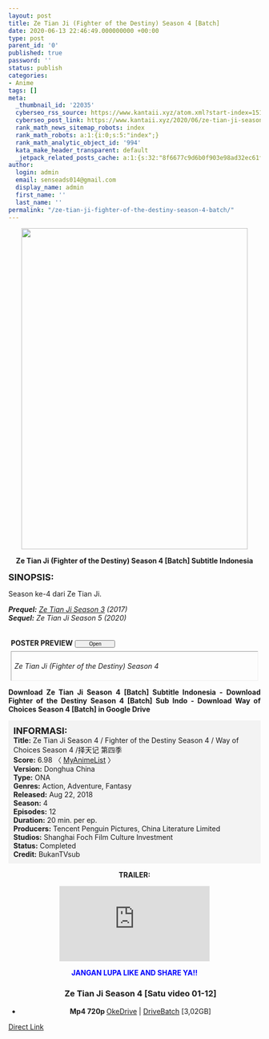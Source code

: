 ```yaml
---
layout: post
title: Ze Tian Ji (Fighter of the Destiny) Season 4 [Batch]
date: 2020-06-13 22:46:49.000000000 +00:00
type: post
parent_id: '0'
published: true
password: ''
status: publish
categories:
- Anime
tags: []
meta:
  _thumbnail_id: '22035'
  cyberseo_rss_source: https://www.kantaii.xyz/atom.xml?start-index=151&max-results=150
  cyberseo_post_link: https://www.kantaii.xyz/2020/06/ze-tian-ji-season-4-batch.html
  rank_math_news_sitemap_robots: index
  rank_math_robots: a:1:{i:0;s:5:"index";}
  rank_math_analytic_object_id: '994'
  kata_make_header_transparent: default
  _jetpack_related_posts_cache: a:1:{s:32:"8f6677c9d6b0f903e98ad32ec61f8deb";a:2:{s:7:"expires";i:1643489733;s:7:"payload";a:0:{}}}
author:
  login: admin
  email: senseads014@gmail.com
  display_name: admin
  first_name: ''
  last_name: ''
permalink: "/ze-tian-ji-fighter-of-the-destiny-season-4-batch/"
---
```

<div class="separator" style="clear: both; text-align: center;"><a href="https://1.bp.blogspot.com/-PxKBZN9wqoA/XuFps7G7aSI/AAAAAAAACyE/ZG2GIDviFLEkB1ZJXLslq-G6ohQ3Pzz6gCLcBGAsYHQ/s1600/Ze%2BTian%2BJi%2BS4%2Ba.jpg" imageanchor="1" style="margin-left: 1em; margin-right: 1em;"><img border="0" data-original-height="566" data-original-width="400" height="640" src="{{ site.baseurl }}/assets/2020/06/Ze%2BTian%2BJi%2BS4%2Ba.jpg" width="452" /></a></div>
<p>
<div style="text-align: center;"><b>Ze Tian Ji (Fighter of the Destiny) Season 4 [Batch] Subtitle Indonesia</b></div>
<p><b><span style="font-size: large;">SINOPSIS:</span></b>
<div style="text-align: justify;">Season ke-4 dari Ze Tian Ji.</p>
<p><b><i>Prequel:</i></b><i> <a href="http://www.kantaii.web.id/2020/03/ze-tian-ji-season-3-batch.html" target="_blank" rel="noopener">Ze Tian Ji Season 3</a> (2017)</i><br /><b><i>Sequel:</i></b><i> Ze Tian Ji Season 5 (2020)</i></p>
<p><a name="more"></a>
<div>
<div style="margin: 5px;">
<div class="smallfont" style="margin-bottom: 2px;"><span style="font-weight: bold;"><br />POSTER PREVIEW</span><input onclick="if (this.parentNode.parentNode.getElementsByTagName('div')[1].getElementsByTagName('div')[0].style.display != '') { this.parentNode.parentNode.getElementsByTagName('div')[1].getElementsByTagName('div')[0].style.display = ''; this.innerText = ''; this.value = ' Close..'; } else { this.parentNode.parentNode.getElementsByTagName('div')[1].getElementsByTagName('div')[0].style.display = 'none'; this.innerText = ''; this.value = ' Clik Here'; }" style="font-size: 10px; margin: 5px; padding: 0px; width: 80px;" type="button" value="Open" /></div>
<div class="alt2" style="border: 1px inset; margin: 0px; padding: 6px;">
<div style="display: none;">
<div class="separator" style="clear: both; text-align: center;"><a href="https://1.bp.blogspot.com/-6rBL6TNC5VA/XuFpzX6cl3I/AAAAAAAACyI/_M35ihX8dj8hH3nEAh16ryFAzQ-JsPCKwCLcBGAsYHQ/s1600/Ze%2BTian%2BJi%2BS4%2Bb.png" imageanchor="1" style="margin-left: 1em; margin-right: 1em;"><img border="0" data-original-height="576" data-original-width="1024" height="360" src="{{ site.baseurl }}/assets/2020/06/Ze%2BTian%2BJi%2BS4%2Bb.png" width="640" /></a></div>
</div>
<p><em>Ze Tian Ji (Fighter of the Destiny) Season 4</em></div>
</div>
</div>
<p><b>Download Ze Tian Ji Season 4 [Batch] Subtitle Indonesia - Download Fighter of the Destiny Season 4 [Batch] Sub Indo - Download Way of Choices Season 4 [Batch] in Google Drive</b></div>
<p>
<div style="background-color: #f3f3f3; padding: 10px; text-align: left;"><b><span style="font-size: large;">INFORMASI:</span></b><br /><b>Title:</b> Ze Tian Ji Season 4 / Fighter of the Destiny Season 4 / Way of Choices Season 4 /择天记 第四季<br /><b>Score:</b> 6.98 〈 <a href="https://myanimelist.net/anime/38220/Ze_Tian_Ji_4th_Season" target="_blank" rel="noopener">MyAnimeList</a> 〉<br /><b>Version:</b> Donghua China<br /><b>Type:</b> ONA<br /><b>Genres:</b> Action, Adventure, Fantasy<br /><b>Released:</b> Aug 22, 2018<br /><b>Season:</b> 4<br /><b>Episodes:</b> 12<br /><b>Duration:</b> 20 min. per ep.<br /><b>Producers:</b> Tencent Penguin Pictures, China Literature Limited<br /><b>Studios:</b> Shanghai Foch Film Culture Investment<br /><b>Status:</b> Completed<br /><b>Credit:</b> BukanTVsub</div>
<p>
<div style="text-align: center;"><b>TRAILER:</b></div>
<p>
<div style="text-align: center;">
<div class="videoyoutube">
<div class="video-responsive"><iframe allowfullscreen="1" class="embedded-video-large" frameborder="0" src="https://www.youtube.com/embed/mro-QOWEbfI?rel=0"></iframe></div>
</div>
<p>
<div style="text-align: center;"><b><span style="color: blue;">JANGAN LUPA LIKE AND SHARE YA!!</span></b></div>
<div class="dl">
<ul />
<h3 style="text-align: center;">Ze Tian Ji Season 4 [Satu video 01-12]</h3>
<li style="text-align: center;"><b>Mp4 720p </b><a href="https://semawur.com/FOCNCYEL" target="_blank" rel="noopener">OkeDrive</a> | <a href="https://adtival.network/pFQspEEfS" target="_blank" rel="noopener">DriveBatch</a> [3,02GB]</li>
</div>
</div>
<link rel="stylesheet" href="https://cdnjs.cloudflare.com/ajax/libs/font-awesome/4.7.0/css/font-awesome.min.css" />
<div class="divbtn"> <a href="https://handymansurrender.com/fihup8buzv?key=94550f7ce39444073321dde3b8782f97" class="btn"><i class="fa fa-download"></i> Direct Link</a> </div>
